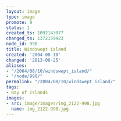 ```yaml
---
layout: image
type: image
promote: 0
status: 1
created_ts: 1092143077
changed_ts: 1372159423
node_id: 998
title: Windswept island
created: '2004-08-10'
changed: '2013-06-25'
aliases:
- "/2004/08/10/windswept_island/"
- "/node/998/"
permalink: "/2004/08/10/windswept_island/"
tags:
- Bay of Islands
images:
- src: image/images/img_2122-998.jpg
  name: img_2122-998.jpg
---
```


